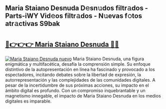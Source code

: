 ## Maria Staiano Desnuda D𝚎sn𝚞dos filtr𝚊dos - Parts-iWY Vid𝚎os filtr𝚊dos - N𝚞evas f𝚘tos atr𝚊ctivas S9bak

# <h2><a href="http://mb2udh.tromn.icu/?c=Maria+Staiano+Desnuda">🔗👉👉👉 Maria Staiano Desnuda 🔗🔗</a></h2>

[![Maria Staiano Desnuda nuevo](https://i.imgur.com/pEAQMta.gif)](http://mb2udh.tromn.icu/?c=Maria+Staiano+Desnuda)
Maria Staiano Desnuda, una figura enigmática y multifacética, desafía la comprensión simple. Su enfoque distintivo de la autopresentación en línea ha fascinado y provocado a los espectadores, incitando debates sobre la libertad de expresión, la autorrepresentación y las complejidades de las comunidades digitales. A pesar de la incertidumbre de sus próximas acciones, su impacto en el ámbito digital es profundo. Con un compromiso inquebrantable y un magnetismo innegable, el impacto de Maria Staiano Desnuda en los medios digitales es imparable.
